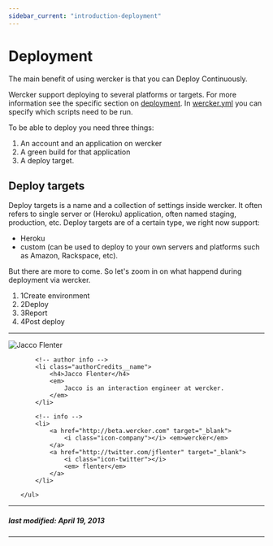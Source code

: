 ```yaml
---
sidebar_current: "introduction-deployment"
---
```


# Deployment

The main benefit of using wercker is that you can Deploy Continuously.

Wercker support deploying to several platforms or targets. For more information see the specific section on [deployment](/articles/deployment/). In [wercker.yml](/articles/werckeryml/) you can specify which scripts need to be run.

To be able to deploy you need three things:

1. An account and an application on wercker
2. A green build for that application
3. A deploy target.

## Deploy targets
Deploy targets is a name and a collection of settings inside wercker. It often refers to single server or (Heroku) application, often named staging, production, etc. Deploy targets are of a certain type, we right now support:

* Heroku
* custom (can be used to deploy to your own servers and platforms such as Amazon, Rackspace, etc).

But there are more to come. So let's zoom in on what happend during deployment via wercker.

<ol class="steps steps--four">
    <li><span>1</span><a>Create environment</a></li>
    <li><span>2</span><a>Deploy</a></li>
    <li><span>3</span><a>Report</a></li>
    <li><span>4</span><a>Post deploy</a></li>
</ol>

-------

<div class="authorCredits">
    <span class="profile-picture">
        <img src="https://secure.gravatar.com/avatar/7d9ef3d3f6911e6e4f9c51f6d99c48f8?d=identicon&s=192" alt="Jacco Flenter"/>
    </span>
    <ul class="authorCredits">

        <!-- author info -->
        <li class="authorCredits__name">
            <h4>Jacco Flenter</h4>
            <em>
                Jacco is an interaction engineer at wercker.
            </em>
        </li>

        <!-- info -->
        <li>
            <a href="http://beta.wercker.com" target="_blank">
                <i class="icon-company"></i> <em>wercker</em>
            </a>
            <a href="http://twitter.com/jflenter" target="_blank">
                <i class="icon-twitter"></i>
                <em> flenter</em>
            </a>
        </li>

    </ul>
</div>

-------
##### last modified: April 19, 2013
-------
